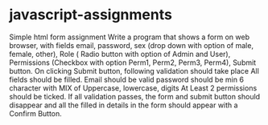 # javascript-assignments

Simple html form assignment
Write a program that shows a form on web browser, with fields email, password, sex (drop down with option of male, female, other), Role ( Radio button with option of Admin and User), Permissions (Checkbox with option Perm1, Perm2, Perm3, Perm4), Submit button.
On clicking Submit button, following validation should take place
All fields should be filled.
Email should be valid
password should be min 6 character with MIX of Uppercase, lowercase, digits
At Least 2 permissions should be ticked.
If all validation passes, the form and submit button should disappear and all the filled in details in the form should appear with a Confirm Button.

